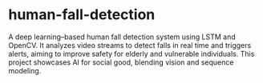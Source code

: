 # human-fall-detection
A deep learning–based human fall detection system using LSTM and OpenCV. It analyzes video streams to detect falls in real time and triggers alerts, aiming to improve safety for elderly and vulnerable individuals. This project showcases AI for social good, blending vision and sequence modeling.
